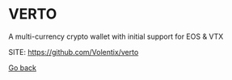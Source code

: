 # VERTO
 
 A multi-currency crypto wallet with initial support for EOS & VTX
 
 SITE: https://github.com/Volentix/verto

 [Go back](https://portable-linux-apps.github.io/apps.html)
